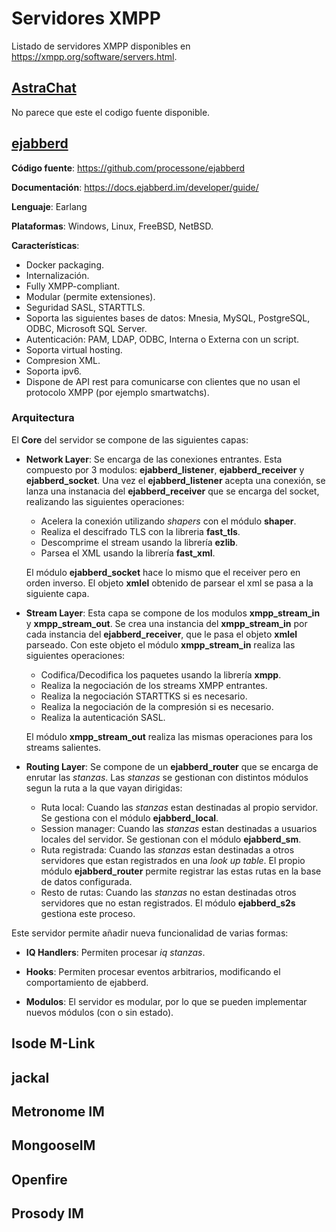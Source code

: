 # Servidores XMPP

Listado de servidores XMPP disponibles en https://xmpp.org/software/servers.html.

## [AstraChat](https://www.astrachat.com/)

No parece que este el codigo fuente disponible.

## [ejabberd](https://www.ejabberd.im/)

**Código fuente**: https://github.com/processone/ejabberd

**Documentación**: https://docs.ejabberd.im/developer/guide/

**Lenguaje**: Earlang

**Plataformas**: Windows, Linux, FreeBSD, NetBSD.

**Características**:
* Docker packaging.
* Internalización.
* Fully XMPP-compliant.
* Modular (permite extensiones).
* Seguridad SASL, STARTTLS.
* Soporta las siguientes bases de datos: Mnesia, MySQL, PostgreSQL, ODBC, Microsoft SQL Server.
* Autenticación: PAM, LDAP, ODBC, Interna o Externa con un script.
* Soporta virtual hosting.
* Compresion XML.
* Soporta ipv6.
* Dispone de API rest para comunicarse con clientes que no usan el protocolo XMPP (por ejemplo smartwatchs).

### Arquitectura

El **Core** del servidor se compone de las siguientes capas:

* **Network Layer**: Se encarga de las conexiones entrantes. Esta compuesto por 3 modulos: **ejabberd_listener**, **ejabberd_receiver** y **ejabberd_socket**. Una vez el **ejabberd_listener** acepta una conexión, se lanza una instanacia del **ejabberd_receiver** que se encarga del socket, realizando las siguientes operaciones:
    - Acelera la conexión utilizando _shapers_ con el módulo **shaper**.
    - Realiza el descifrado TLS con la libreria **fast_tls**.
    - Descomprime el stream usando la librería **ezlib**.
    - Parsea el XML usando la librería **fast_xml**.
    
    El módulo **ejabberd_socket** hace lo mismo que el receiver pero en orden inverso. El objeto **xmlel** obtenido de parsear el xml se pasa a la siguiente capa.

* **Stream Layer**: Esta capa se compone de los modulos **xmpp_stream_in** y **xmpp_stream_out**. Se crea una instancia del **xmpp_stream_in** por cada instancia del **ejabberd_receiver**, que le pasa el objeto **xmlel** parseado. Con este objeto el módulo **xmpp_stream_in** realiza las siguientes operaciones:
    - Codifica/Decodifica los paquetes usando la librería **xmpp**.
    - Realiza la negociación de los streams XMPP entrantes.
    - Realiza la negociación STARTTKS si es necesario.
    - Realiza la negociación de la compresión si es necesario.
    - Realiza la autenticación SASL.

    El módulo **xmpp_stream_out** realiza las mismas operaciones para los streams salientes.

* **Routing Layer**: Se compone de un **ejabberd_router** que se encarga de enrutar las _stanzas_. Las _stanzas_ se gestionan con distintos módulos segun la ruta a la que vayan dirigidas:
    - Ruta local: Cuando las _stanzas_ estan destinadas al propio servidor. Se gestiona con el módulo **ejabberd_local**.
    - Session manager: Cuando las _stanzas_ estan destinadas a usuarios locales del servidor. Se gestionan con el módulo **ejabberd_sm**.
    - Ruta registrada: Cuando las _stanzas_ estan destinadas a otros servidores que estan registrados en una _look up table_. El propio módulo **ejabberd_router** permite registrar las estas rutas en la base de datos configurada.
    - Resto de rutas: Cuando las _stanzas_ no estan destinadas otros servidores que no estan registrados. El módulo **ejabberd_s2s** gestiona este proceso.

Este servidor permite añadir nueva funcionalidad de varias formas:

* **IQ Handlers**: Permiten procesar _iq stanzas_.

* **Hooks**: Permiten procesar eventos arbitrarios, modificando el comportamiento de ejabberd.

* **Modulos**: El servidor es modular, por lo que se pueden implementar nuevos módulos (con o sin estado).

## Isode M-Link

## jackal

## Metronome IM

## MongooseIM

## Openfire

## Prosody IM